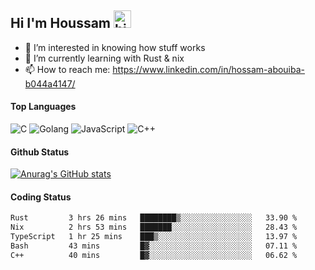 ## Hi I'm Houssam <img src="https://user-images.githubusercontent.com/1303154/88677602-1635ba80-d120-11ea-84d8-d263ba5fc3c0.gif" width="28px" alt="hi">

- 👀 I’m interested in knowing how stuff works
- 🔭 I’m currently learning with Rust & nix
- 📫 How to reach me: https://www.linkedin.com/in/hossam-abouiba-b044a4147/

#### Top Languages

![C](https://img.shields.io/badge/c-%2300599C.svg?style=for-the-badge&logo=c&logoColor=white)
![Golang](https://img.shields.io/badge/go-blue?style=for-the-badge&logo=Goland)
![JavaScript](https://img.shields.io/badge/javascript-%23323330.svg?style=for-the-badge&logo=javascript&logoColor=%23F7DF1E)
![C++](https://img.shields.io/badge/C%2B%2B-blue?style=for-the-badge&logo=C%2B%2B)


#### Github Status
[![Anurag's GitHub stats](https://github-readme-stats.vercel.app/api?username=0xhoussam&theme=tokyonight)](https://github.com/anuraghazra/github-readme-stats)

#### Coding Status
<!--START_SECTION:waka-->

```txt
Rust         3 hrs 26 mins   ████████▒░░░░░░░░░░░░░░░░   33.90 %
Nix          2 hrs 53 mins   ███████░░░░░░░░░░░░░░░░░░   28.43 %
TypeScript   1 hr 25 mins    ███▒░░░░░░░░░░░░░░░░░░░░░   13.97 %
Bash         43 mins         █▓░░░░░░░░░░░░░░░░░░░░░░░   07.11 %
C++          40 mins         █▓░░░░░░░░░░░░░░░░░░░░░░░   06.62 %
```

<!--END_SECTION:waka-->
